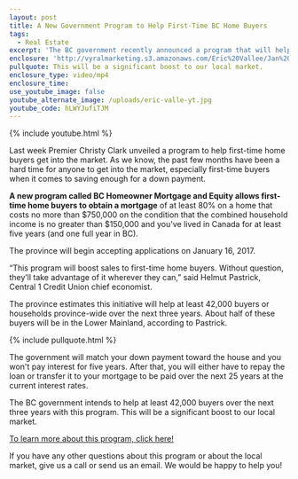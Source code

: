 ```yaml
---
layout: post
title: A New Government Program to Help First-Time BC Home Buyers
tags:
  - Real Estate
excerpt: 'The BC government recently announced a program that will help up to 42,000 first-time home buyers get into the market over the next three years.'
enclosure: 'http://vyralmarketing.s3.amazonaws.com/Eric%20Vallee/Jan%201.mp4'
pullquote: This will be a significant boost to our local market.
enclosure_type: video/mp4
enclosure_time:
use_youtube_image: false
youtube_alternate_image: /uploads/eric-valle-yt.jpg
youtube_code: hLWYJufiTJM
---
```



{% include youtube.html %}

Last week Premier Christy Clark unveiled a program to help first-time home buyers get into the market. As we know, the past few months have been a hard time for anyone to get into the market, especially first-time buyers when it comes to saving enough for a down payment.

**A new program called BC Homeowner Mortgage and Equity allows first-time home buyers to obtain a mortgage** of at least 80% on a home that costs no more than $750,000 on the condition that the combined household income is no greater than $150,000 and you've lived in Canada for at least five years (and one full year in BC).

The province will begin accepting applications on January 16, 2017.

“This program will boost sales to first-time home buyers. Without question, they’ll take advantage of it wherever they can,” said Helmut Pastrick, Central 1 Credit Union chief economist.

The province estimates this initiative will help at least 42,000 buyers or households province-wide over the next three years. About half of these buyers will be in the Lower Mainland, according to Pastrick.

{% include pullquote.html %}

The government will match your down payment toward the house and you won't pay interest for five years. After that, you will either have to repay the loan or transfer it to your mortgage to be paid over the next 25 years at the current interest rates.

The BC government intends to help at least 42,000 buyers over the next three years with this program. This will be a significant boost to our local market.

[To learn more about this program, click here!](https://www.bchousing.org/housing-assistance/bc-home-partnership)

If you have any other questions about this program or about the local market, give us a call or send us an email. We would be happy to help you!